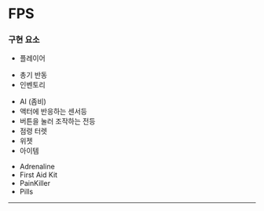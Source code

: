 # FPS

### 구현 요소

-  플레이어
  +  총기 반동
  +  인벤토리
-  AI (좀비)
-  액터에 반응하는 센서등
-  버튼을 눌러 조작하는 전등
-  점령 터렛
-  위젯
-  아이템
  +  Adrenaline
  +  First Aid Kit
  +  PainKiller
  +  Pills

-------------------------------------------
